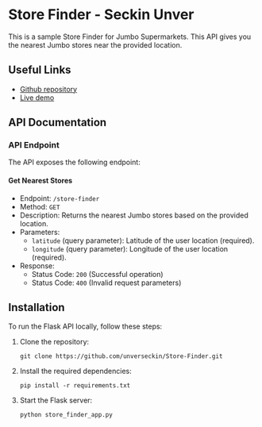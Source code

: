 # Store Finder - Seckin Unver

This is a sample Store Finder for Jumbo Supermarkets. This API gives you the nearest Jumbo stores near the provided location.

## Useful Links

- [Github repository](https://github.com/unverseckin/Store-Finder)
- [Live demo](https://seckinunver.pythonanywhere.com)

## API Documentation

### API Endpoint

The API exposes the following endpoint:

#### Get Nearest Stores

- Endpoint: `/store-finder`
- Method: `GET`
- Description: Returns the nearest Jumbo stores based on the provided location.
- Parameters:
  - `latitude` (query parameter): Latitude of the user location (required).
  - `longitude` (query parameter): Longitude of the user location (required).
- Response:
  - Status Code: `200` (Successful operation)
  - Status Code: `400` (Invalid request parameters)

## Installation

To run the Flask API locally, follow these steps:

1. Clone the repository:

   ```shell
   git clone https://github.com/unverseckin/Store-Finder.git

2. Install the required dependencies:
   ```shell
   pip install -r requirements.txt

3. Start the Flask server:
   ```shell
   python store_finder_app.py